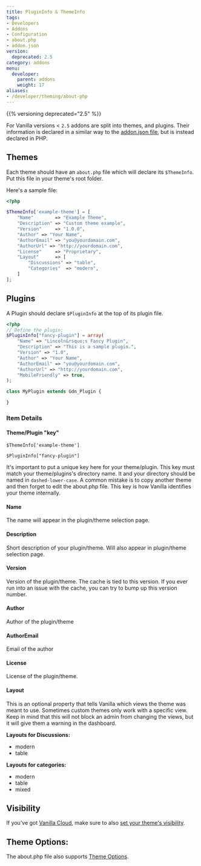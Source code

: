 ```yaml
---
title: PluginInfo & ThemeInfo
tags:
- Developers
- Addons
- Configuration
- about.php
- addon.json
version:
  deprecated: 2.5
category: addons
menu:
  developer:
    parent: addons
    weight: 17
aliases:
- /developer/theming/about-php
---
```


{{% versioning deprecated="2.5" %}}

For Vanilla versions < `2.5` addons are split into themes, and plugins. Their information is declared in a similar way to the [addon.json file](/developer/addons/addon-info), but is instead declared in PHP.

## Themes

Each theme should have an `about.php` file which will declare its `$ThemeInfo`. Put this file in your theme's root folder.

Here's a sample file:

```php
<?php

$ThemeInfo['example-theme'] = [
    "Name"        => "Example Theme",
    "Description" => "Custom theme example",
    "Version"     => "1.0.0",
    "Author" => "Your Name",
    "AuthorEmail" => "you@yourdomain.com",
    "AuthorUrl" => "http://yourdomain.com",
    "License"     => "Proprietary",
    "Layout"      => [
        "Discussions" => "table",
        "Categories"  => "modern",
    ]
];
```

## Plugins

A Plugin should declare `$PluginInfo` at the top of its plugin file.

```php
<?php
// Define the plugin:
$PluginInfo["fancy-plugin"] = array(
    "Name" => "Lincoln&rsquo;s Fancy Plugin",
    "Description" => "This is a sample plugin.",
    "Version" => "1.0",
    "Author" => "Your Name",
    "AuthorEmail" => "you@yourdomain.com",
    "AuthorUrl" => "http://yourdomain.com",
    "MobileFriendly" => true,
);

class MyPlugin extends Gdn_Plugin {

}
```

### Item Details

#### Theme/Plugin "key"

```
$ThemeInfo['example-theme']

$PluginInfo["fancy-plugin"]
```

It's important to put a unique key here for your theme/plugin. This key must match your theme/plugins's directory name. It and your directory should be named in `dashed-lower-case`. A common mistake is to copy another theme and then forget to edit the about.php file. This key is how Vanilla identifies your theme internally.

#### Name
The name will appear in the plugin/theme selection page.

#### Description
Short description of your plugin/theme. Will also appear in plugin/theme selection page.

#### Version
Version of the plugin/theme. The cache is tied to this version. If you ever run into an issue with the cache, you can try to bump up this version number.

#### Author
Author of the plugin/theme

#### AuthorEmail
Email of the author

#### License
License of the plugin/theme.

#### Layout
This is an optional property that tells Vanilla which views the theme was meant to use. Sometimes custom themes only work with a specific view. Keep in mind that this will not block an admin from changing the views, but it will give them a warning in the dashboard.

**Layouts for Discussions:**

  * modern
  * table

**Layouts for categories:**

  * modern
  * table
  * mixed

## Visibility
If you've got [Vanilla Cloud](http://vanillaforums.com), make sure to also [set your theme's visibility](/developer/addons/addon-visibility).

## Theme Options:

The about.php file also supports [Theme Options](/developer/addons/theme-options).
 
